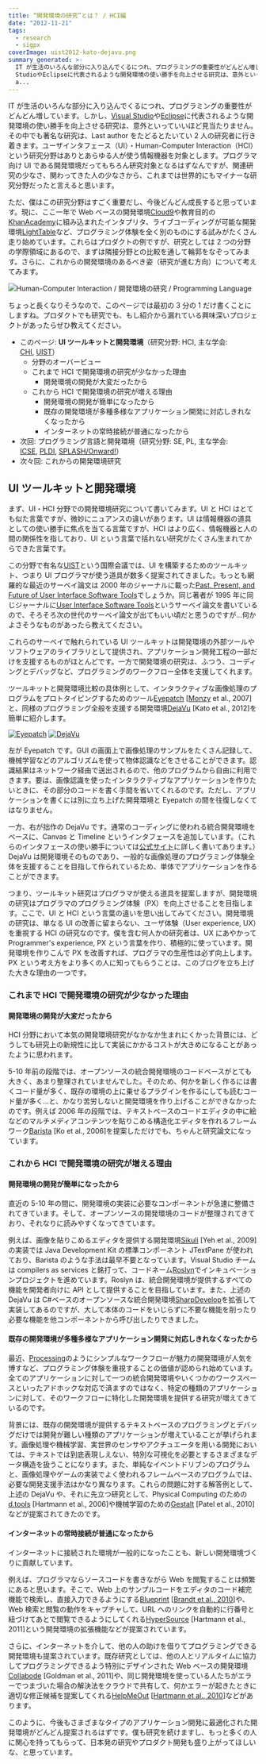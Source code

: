 ```yaml
---
title: “開発環境の研究”とは？ / HCI編
date: "2012-11-21"
tags:
  - research
  - sigpx
coverImage: uist2012-kato-dejavu.png
summary_generated: >-
  IT が生活のいろんな部分に入り込んでくるにつれ、プログラミングの重要性がどんどん増しています。しかし、Visual
  StudioやEclipseに代表されるような開発環境の使い勝手を向上させる研究は、意外といっていいほど見当たりません。その中でも著名な研究は、Last
  a...
---
```


IT が生活のいろんな部分に入り込んでくるにつれ、プログラミングの重要性がどんどん増しています。しかし、[Visual Studio](http://www.microsoft.com/visualstudio/)や[Eclipse](http://eclipse.org)に代表されるような開発環境の使い勝手を向上させる研究は、意外といっていいほど見当たりません。その中でも著名な研究は、Last author をたどるとたいてい 2 人の研究者に行き着きます。ユーザインタフェース（UI）・Human-Computer Interaction（HCI）という研究分野はありとあらゆる人が使う情報機器を対象とします。プログラマ向け UI である開発環境だってもちろん研究対象となるはずなんですが、関連研究の少なさ、関わってきた人の少なさから、これまでは世界的にもマイナーな研究分野だったと言えると思います。

ただ、僕はこの研究分野はすごく重要だし、今後どんどん成長すると思っています。現に、ここ一年で Web ベースの開発環境[Cloud9](https://c9.io/)や教育目的の[KhanAcademy](http://www.khanacademy.org/cs)に組み込まれたインタプリタ、ライブコーディングが可能な開発環境[LightTable](http://www.chris-granger.com/2012/04/12/light-table---a-new-ide-concept/)など、プログラミング体験を全く別のものにする試みがたくさん走り始めています。これらはプロダクトの例ですが、研究としては 2 つの分野の学際領域にあるので、まずは隣接分野との比較を通して輪郭をなぞってみます。さらに、これからの開発環境のあるべき姿（研究が進む方向）について考えてみます。

![](/images/hci-pl-devenv-300x206.png "Human-Computer Interaction / 開発環境の研究 / Programming Language")

ちょっと長くなりそうなので、このページでは最初の 3 分の 1 だけ書くことにしますね。プロダクトでも研究でも、もし紹介から漏れている興味深いプロジェクトがあったらぜひ教えてください。

- このページ: **UI ツールキットと開発環境**（研究分野: HCI, 主な学会: [CHI](http://chi2013.acm.org/), [UIST](http://www.acm.org/uist/)）
  - 分野のオーバービュー
  - これまで HCI で開発環境の研究が少なかった理由
    - 開発環境の開発が大変だったから
  - これから HCI で開発環境の研究が増える理由
    - 開発環境の開発が簡単になったから
    - 既存の開発環境が多種多様なアプリケーション開発に対応しきれなくなったから
    - インターネットの常時接続が普通になったから
- 次回: プログラミング言語と開発環境（研究分野: SE, PL, 主な学会: [ICSE](http://www.icse-conferences.org/), [PLDI](http://www.sigplan.org/Conferences/PLDI/Main), [SPLASH/Onward!](http://onward-conference.org/)）
- 次々回: これからの開発環境研究

## UI ツールキットと開発環境

まず、UI・HCI 分野での開発環境研究について書いてみます。UI と HCI はとても似た言葉ですが、微妙にニュアンスの違いがあります。UI は情報機器の道具としての使い勝手に焦点を当てる言葉ですが、HCI はより広く、情報機器と人の間の関係性を指しており、UI という言葉で括れない研究がたくさん生まれてからできた言葉です。

この分野で有名な[UIST](http://www.acm.org/uist/uist2012/ "ACM Symposium on User Interface Software and Technology")という国際会議では、UI を構築するためのツールキット、つまり UI プログラマが使う道具が数多く提案されてきました。もっとも網羅的な最近のサーベイ論文は 2000 年のジャーナルに載った[Past, Present, and Future of User Interface Software Tools](http://dx.doi.org/10.1145/344949.344959)でしょうか。同じ著者が 1995 年に同じジャーナルに[User Interface Software Tools](http://dx.doi.org/10.1145/200968.200971)というサーベイ論文を書いているので、そろそろ次の世代のサーベイ論文が出てもいい頃だと思うのですが…何かよさそうなものがあったら教えてください。

これらのサーベイで触れられている UI ツールキットは開発環境の外部ツールやソフトウェアのライブラリとして提供され、アプリケーション開発工程の一部だけを支援するものがほとんどです。一方で開発環境の研究は、ふつう、コーディングとデバッグなど、プログラミングのワークフロー全体を支援してくれます。

ツールキットと開発環境比較の具体例として、インタラクティブな画像処理のプログラムをプロトタイピングするためのツール[Eyepatch](http://hci.stanford.edu/research/eyepatch/ "Eyepatch: Prototyping Camera-based Interaction through Examples") [[Monzy](http://www.monzy.org/) et al., 2007]と、同様のプログラミング全般を支援する開発環境[DejaVu](http://junkato.jp/ja/dejavu/ "DejaVu: Integrated Support for Developing Interactive Camera-Based Programs") [Kato et al., 2012]を簡単に紹介します。

[![](/images/uist2007-monzy-eyepatch-300x225.png "Eyepatch")](/images/uist2007-monzy-eyepatch.png) [![](/images/uist2012-kato-dejavu-300x224.png "DejaVu")](https://junkato.jp/ja/blog/wp-content/uploads/2012/11/uist2012-kato-dejavu.png)

左が Eyepatch です。GUI の画面上で画像処理のサンプルをたくさん記録して、機械学習などのアルゴリズムを使って物体認識などをさせることができます。認識結果はネットワーク経由で送出されるので、他のプログラムから自由に利用できます。要は、画像認識を使ったインタラクティブなアプリケーションを作りたいときに、その部分のコードを書く手間を省いてくれるのです。ただし、アプリケーションを書くには別に立ち上げた開発環境と Eyepatch の間を往復しなくてはなりません。

一方、右が拙作の DejaVu です。通常のコーディングに使われる統合開発環境をベースに、Canvas と Timeline というインタフェースを追加しています。（これらのインタフェースの使い勝手については[公式サイト](http://junkato.jp/ja/dejavu/)に詳しく書いてあります。）DejaVu は開発環境そのものであり、一般的な画像処理のプログラミング体験全体を支援することを目指して作られているため、単体でアプリケーションを作ることができます。

つまり、ツールキット研究はプログラマが使える道具を提案しますが、開発環境の研究はプログラマのプログラミング体験（PX）を向上させることを目指します。ここで、UI と HCI という言葉の違いを思い出してみてください。開発環境の研究は、単なる UI の改善に留まらない、ユーザ体験（User experience, UX）を重視する HCI の研究なのです。僕を含む何人かの研究者は、UX にあやかって Programmer's experience, PX という言葉を作り、積極的に使っています。開発環境を作りこんで PX を改善すれば、プログラマの生産性は必ず向上します。PX という考え方をより多くの人に知ってもらうことは、このブログを立ち上げた大きな理由の一つです。

### これまで HCI で開発環境の研究が少なかった理由

#### 開発環境の開発が大変だったから

HCI 分野において本気の開発環境研究がなかなか生まれにくかった背景には、どうしても研究上の新規性に比して実装にかかるコストが大きめになることがあったように思われます。

5-10 年前の段階では、オープンソースの統合開発環境のコードベースがとても大きく、あまり整理されていませんでした。そのため、何かを新しく作るには書くコード量が多く、既存の環境の上に乗せるプラグインを作るにしても読むコード量が多く…と、かなり苦労しないと開発環境を作り上げることができなかったのです。例えば 2006 年の段階では、テキストベースのコードエディタの中に絵などのマルチメディアコンテンツを貼りこめる構造化エディタを作れるフレームワーク[Barista](http://faculty.washington.edu/ajko/barista.shtml) [Ko et al., 2006]を提案しただけでも、ちゃんと研究論文になっています。

### これから HCI で開発環境の研究が増える理由

#### 開発環境の開発が簡単になったから

直近の 5-10 年の間に、開発環境の実装に必要なコンポーネントが急速に整備されてきています。そして、オープンソースの開発環境のコードが整理されてきており、それなりに読みやすくなってきています。

例えば、画像を貼りこめるエディタを提供する開発環境[Sikuli](http://www.sikuli.org/) [Yeh et al., 2009]の実装では Java Development Kit の標準コンポーネント JTextPane が使われており、Barista のような手法は最早不要となっています。Visual Studio チームは compilers as services と銘打って、コードネーム[Roslyn](http://msdn.microsoft.com/en-gb/roslyn)でインキュベーションプロジェクトを進めています。Roslyn は、統合開発環境が提供するすべての機能を開発者向けに API として提供することを目指しています。また、上述の DejaVu は C#ベースのオープンソースな統合開発環境[SharpDevelop](http://www.icsharpcode.net/opensource/sd/)を拡張して実装してあるのですが、大して本体のコードをいじらずに不要な機能を削ったり必要な機能を他コンポーネントから呼び出したりできました。

#### 既存の開発環境が多種多様なアプリケーション開発に対応しきれなくなったから

最近、[Processing](http://processing.org/)のようにシンプルなワークフローが魅力の開発環境が人気を博すなど、プログラミング体験を重視することの価値が認められ始めています。全てのアプリケーションに対して一つの統合開発環境やいくつかのワークスペースといったアドホックな対応で済ますのではなく、特定の種類のアプリケーションに対して、そのワークフローに特化した開発環境を提供する研究が増えてきているのです。

背景には、既存の開発環境が提供するテキストベースのプログラミングとデバッグだけでは開発が難しい種類のアプリケーションが増えていることが挙げられます。画像処理や機械学習、実世界のセンサやアクチュエータを用いる開発においては、テキストでは到底表現しえない、特別な可視化を必要とするさまざまなデータ構造を扱うことになります。また、単純なイベントドリブンのプログラムと、画像処理やゲームの実装でよく使われるフレームベースのプログラムでは、必要な開発支援手法はかなり異なります。これらの問題に対する解答例として、上述の DejaVu や、それに先立つ研究として、Physical Computing のための[d.tools](http://hci.stanford.edu/research/dtools/) [Hartmann et al., 2006]や機械学習のための[Gestalt](http://research.microsoft.com/apps/pubs/default.aspx?id=141330) [Patel et al., 2010]などが提案されてきたのです。

#### インターネットの常時接続が普通になったから

インターネットに接続された環境が一般的になったことも、新しい開発環境づくりに貢献しています。

例えば、プログラマならソースコードを書きながら Web を閲覧することは頻繁にあると思います。そこで、Web 上のサンプルコードをエディタのコード補完機能で検索し、直接入力できるようにする[Blueprint](http://labs.adobe.com/technologies/blueprint/) [[Brandt et al., 2010](http://dx.doi.org/10.1145/1753326.1753402 "Example-centric programming: integrating web search into the development environment ")]や、Web 検索と閲覧の動作をキャプチャして、URL へのリンクを自動的に行番号と紐づけてあとで閲覧できるようにしてくれる[HyperSource](http://www.cs.berkeley.edu/~bjoern/projects/hypersource/) [Hartmann et al., 2011]という開発環境の拡張機能などが提案されています。

さらに、インターネットを介して、他の人の助けを借りてプログラミングできる開発環境も提案されています。既存研究としては、他の人とリアルタイムに協力してプログラミングできるよう特別にデザインされた Web ベースの開発環境[Collabode](http://groups.csail.mit.edu/uid/collabode/) [Goldman et al., 2011]や、同じ開発環境を使っている人たちがエラーでつまづいた場合の解決法をクラウドで共有して、何かエラーが起きたときに適切な修正候補を提案してくれる[HelpMeOut](http://bjoern.org/projects/helpmeout/) [[Hartmann et al., 2010](http://dx.doi.org/10.1145/1753326.1753478 "What would other programmers do: suggesting solutions to error messages")]などがあります。

このように、今後もさまざまなタイプのアプリケーション開発に最適化された開発環境がどんどん提案されるはずです。僕も研究を続けますし、もっと多くの人に関心を持ってもらって、日本発の研究やプロダクト開発も盛り上がってほしいな、と思っています。
